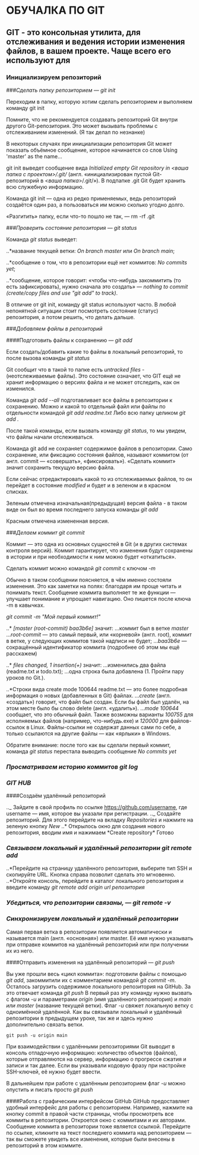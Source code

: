 # ОБУЧАЛКА ПО GIT

## GIT - это консольная утилита, для отслеживания и ведения истории изменения файлов, в вашем проекте. Чаще всего его используют для

### Инициализируем репозиторий

###_Сделать папку репозиторием — *git init*_

Переходим в папку, которую хотим сделать репозиторием и выполняем команду git init

Помните, что не рекомендуется создавать репозиторий Git внутри другого Git-репозитория. Это может вызывать проблемы с отслеживанием изменений.
(Я так делал по незнанке)

В некоторых случаях при инициализации репозитория Git может показать объёмное сообщение, которое начинается со слов Using 'master' as the name…

git init выведет сообщение вида _Initialized empty Git repository in <*ваша папка с проектом*>/.git/_ (англ. «инициализирован пустой Git-репозиторий в <_ваша папка_>/.git/»). В подпапке .git Git будет хранить всю служебную информацию.

Команда git init — одна из редко применяемых, ведь репозиторий создаётся один раз, а пользоваться им можно сколько угодно долго.

«Разгитить» папку, если что-то пошло не так, — rm -rf .git

###_Проверить состояние репозитория — *git status*_

Команда _git status_ выведет:

..\*название текущей ветки: _On branch master_ или _On branch main_;

..\*сообщение о том, что в репозитории ещё нет коммитов: _No commits yet_;

..\*сообщение, которое говорит: «чтобы что-нибудь закоммитить (то есть зафиксировать), нужно сначала это создать» — _nothing to commit (create/copy files and use "git add" to track)_.

В отличие от git init, команду git status используют часто. В любой непонятной ситуации стоит посмотреть состояние (статус) репозитория, а потом решить, что делать дальше.

###_Добавляем файлы в репозиторий_

####Подготовить файлы к сохранению — _git add_

Если создать/добавить какие то файлы в локальный репозиторий, то после вызова команды _git status_

Git сообщит что в такой то папке есть _untracked files_ - (неотслеживаемые файлы). Это состояние означает, что GIT ещё не хранит информацию о версиях файла и не может отследить, как он изменился.

Команда _git add --all_ подготавливает все файлы в репозитории к сохранению.
Можно и какой то отдельный файл или файлы по отдельности командой _git add readme.txt_
Либо всю папку целиком _git add ._

После такой команды, если вызвать команду _git status_, то мы увидем, что файлы начали отслеживаться.

Команда git add не сохраняет содержимое файлов в репозитории. Само сохранение, или фиксацию состояния файлов, называют коммитом (от англ. commit — «совершать», «фиксировать»). «Сделать коммит» значит сохранить текущую версию файла.

Если сейчас отредактировать какой то из отслеживаемых файлов, то он перейдет в состояние _modified_ и будет и в зеленом и в красном списках.

Зеленым отмечена изначальная(предыдущая) версия файла - в таком виде он был во время последнего запуска команды _git add_

Красным отмечена измененная версия.

###_Делаем коммит *git commit*_

Коммит — это одна из основных сущностей в Git (и в других системах контроля версий). Коммит гарантирует, что изменения будут сохранены в истории и при необходимости к ним можно будет «откатиться».

Сделать коммит можно командой _git commit_ c ключом _-m_

Обычно в таком сообщении поясняется, в чём именно состояли изменения. Это как заметки на полях: благодаря им проще читать и понимать текст. Сообщение коммита выполняет те же функции — улучшает понимание и упрощает навигацию. Оно пишется после ключа -m в кавычках.

_git commit -m "Мой первый коммит!"_

..\* _[master (root-commit) baa3b6e]_ значит:
...коммит был в ветке _master_
..._root-commit_ — это самый первый, или «корневой» (англ. root), коммит в ветке, у следующих коммитов такой надписи не будет;
..._baa3b6e_ — сокращённый идентификатор коммита (подробнее об этом мы ещё расскажем)

..\* _files changed, 1 insertion(+)_ значит:
...изменились два файла (readme.txt и todo.txt);
...одна строка была добавлена (1. Пройти пару уроков по Git.).

..\*Строки вида create mode 100644 readme.txt — это более подробная информация о новых (добавленных в Git) файлах.
..._create_ (англ. «создать») говорит, что файл был создан. Если бы файл был удалён, на этом месте было бы слово delete (англ. «удалить»).
..._mode 100644_ сообщает, что это обычный файл. Также возможны варианты _100755_ для исполняемых файлов (например, что-нибудь.exe) и _120000_ для файлов-ссылок в Linux. Файлы-ссылки не содержат данных сами по себе, а только ссылаются на другие файлы — как «ярлыки» в Windows.

Обратите внимание: после того как вы сделали первый коммит, команда _git status_ перестала выводить сообщение _No commits yet_

### _Просматриваем историю коммитов *git log*_

### _GIT HUB_

####Создаём удалённый репозиторий

.._ Зайдите в свой профиль по ссылке https://github.com/username, где username — имя, которое вы указали при регистрации.
.._ Создайте репозиторий. Для этого перейдите на вкладку _Repositories_ и нажмите на зеленую кнопку _New_
..* Открылось окно для создания нового репозитория, вводим имя и нажимаем *Create repository\*
Готово

### _Связываем локальный и удалённый репозитории *git remote add*_

..*Перейдите на страницу удалённого репозитория, выберите тип SSH и скопируйте URL. Кнопка справа позволит сделать это мгновенно.
..*Откройте консоль, перейдите в каталог локального репозитория и введите команду _git remote add origin url репозитория_

### _Убедиться, что репозитории связаны, — git remote -v_

### _Синхронизируем локальный и удалённый репозитории_

Самая первая ветка в репозитории появляется автоматически и называется main (англ. «основная») или master. Её имя нужно указывать при отправке коммитов на удалённый репозиторий или при получении их из него.

####Отправить изменения на удалённый репозиторий — _git push_

Вы уже прошли весь «цикл коммита»: подготовили файлы с помощью _git add_, закоммитили их с комментарием командой _git commit -m_. Осталось загрузить содержимое локального репозитория на GitHub. За это отвечает команда _git push_
В первый раз эту команду нужно вызвать с флагом _-u_ и параметрами _origin_ (имя удалённого репозитория) и _main или master_ (название текущей ветки). Флаг _-u_ свяжет локальную ветку с одноимённой удалённой. Как вы связывали локальный и удалённый репозитории в предыдущем уроке, так же и здесь нужно дополнительно связать ветки.

```
git push -u origin main
```

При взаимодействии с удалёнными репозиториями Git выводит в консоль отладочную информацию: количество объектов (файлов), которые отправляются на сервер, информацию о прогрессе сжатия и записи и так далее.
Если вы указывали кодовую фразу при настройке SSH-ключей, её нужно будет ввести.

В дальнейшем при работе с удалённым репозиторием флаг _-u_ можно опустить и писать просто _git push_

####Работа с графическим интерфейсом GitHub
GitHub предоставляет удобный интерфейс для работы с репозиторием. Например, нажмите на кнопку commit в правой части страницы, чтобы просмотреть все коммиты в репозитории.
Откроется окно с коммитами и их авторами.
Сообщение коммита в репозитории тоже является ссылкой.
Перейдите по ссылке, кликните на текст последнего коммита над репозиторием — так вы сможете увидеть все изменения, которые были внесены в репозиторий в этом коммите.
